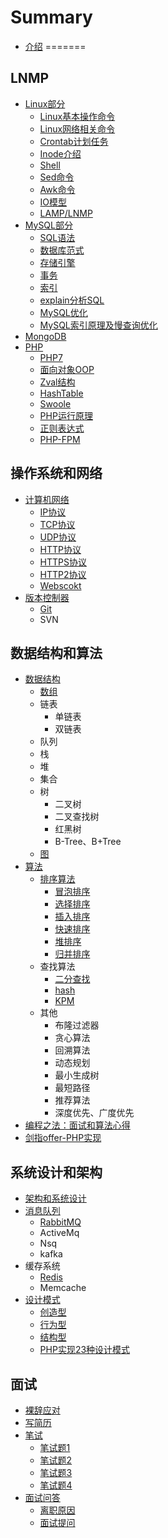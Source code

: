 # Summary

* [介绍](README.md)
=======
## LNMP
* [Linux部分](Linux/README.md)
    * [Linux基本操作命令](Linux/Linux命令.md)
    * [Linux网络相关命令](Linux/Linux命令2.md)
    * [Crontab计划任务](Linux/crontab.md)
    * [Inode介绍](Linux/inode.md)
    * [Shell](Linux/shell.md)
    * [Sed命令](Linux/Sed练习.md)
    * [Awk命令](Linux/AWK练习.md)
    * [IO模型](Linux/LinuxIO模型.md)
    * [LAMP/LNMP](Linux/lanmp.md)
* [MySQL部分](Mysql/README.md)
    * [SQL语法](Mysql/SQL标准.md)
    * [数据库范式](Mysql/MySQL三范式.md)
    * [存储引擎](Mysql/存储引擎.md)
    * [事务](Mysql/事务.md)
    * [索引](Mysql/索引.md)
    * [explain分析SQL](Mysql/explain.md)
    * [MySQL优化](Mysql/MySQL优化.md)
    * [MySQL索引原理及慢查询优化](Mysql/MySQL索引原理及慢查询优化.md)
* [MongoDB](MongoDb/MongoDB.md)
* [PHP](PHP/README.md)
    * [PHP7](PHP/php7.md)
    * [面向对象OOP](https://github.com/xianyunyh/PHP-Interview/blob/master)
    * [Zval结构](PHP/PHP-Zval结构.md)
    * [HashTable](PHP/PHP7-HashTable.md)
    * [Swoole](https://swoole.com)
    * [PHP运行原理](PHP/PHP运行原理.md)
    * [正则表达式](PHP/正则表达式.md)
    * [PHP-FPM](PHP/PHP-FPM配置选项.md)

## 操作系统和网络
* [计算机网络](计算机网络/README.md)
    * [IP协议](计算机网络/IP协议.md)
    * [TCP协议](计算机网络/TCP协议.md)
    * [UDP协议](计算机网络/UDP协议.md)
    * [HTTP协议](计算机网络/HTTP协议.md)
    * [HTTPS协议](计算机网络/HTTPS.md)
    * [HTTP2协议](计算机网络/HTTP2.md)
    * [Webscokt](计算机网络/Webscokt.md)
* [版本控制器](版本控制器/Git.md)
    * [Git](版本控制器/Git.md)
    * SVN

## 数据结构和算法
* [数据结构](数据结构/README.md)
    * [数组](数据结构/数组.md)
    * 链表
        * 单链表
        * 双链表
    * 队列
    * 栈
    * 堆
    * 集合
    * 树
        * 二叉树
        * 二叉查找树
        * 红黑树
        * B-Tree、B+Tree
    * [图](https://github.com/xianyunyh/PHP-Interview/blob/master)
* [算法](算法/Readme.md)
    * [排序算法](算法/Readme.md)
        * [冒泡排序](https://github.com/PuShaoWei/arithmetic-php/blob/master/package/Sort/BubbleSort.php)
        * [选择排序](https://github.com/PuShaoWei/arithmetic-php/blob/master/package/Sort/SelectSort.php)
        * [插入排序](https://github.com/PuShaoWei/arithmetic-php/blob/master/package/Sort/InsertSort.php)
        * [快速排序](https://github.com/PuShaoWei/arithmetic-php/blob/master/package/Sort/QuickSort.php)
        * [堆排序](https://github.com/PuShaoWei/arithmetic-php/blob/master/package/Sort/HeapSort.php)
        * [归并排序](https://github.com/PuShaoWei/arithmetic-php/blob/master/package/Sort/MergeSort.php)
    * 查找算法
        * [二分查找](https://github.com/PuShaoWei/arithmetic-php/blob/master/package/Query/BinaryQuery.php)
        * [hash](https://github.com/xianyunyh/PHP-Interview/blob/master)
        * [KPM](https://github.com/PuShaoWei/arithmetic-php/blob/master/package/Query/Kmp.php)
    * 其他
        * 布隆过滤器
        * 贪心算法
        * 回溯算法
        * 动态规划
        * 最小生成树
        * 最短路径
        * 推荐算法
        * 深度优先、广度优先
* [编程之法：面试和算法心得](https://wizardforcel.gitbooks.io/the-art-of-programming-by-july/content/03.02.html)
* [剑指offer-PHP实现](https://blog.csdn.net/column/details/15795.html)

## 系统设计和架构
* [架构和系统设计](架构和系统设计/README.md)
* [消息队列](MQ/README.md)
    * [RabbitMQ](MQ/rabbitmq.md)
    * ActiveMq
    * Nsq
    * kafka
* 缓存系统
    * [Redis](Cache/Redis.md)
    * Memcache
* [设计模式](设计模式/README.md)
    * [创造型](设计模式/Creational.md)
    * [行为型](设计模式/Behavioral.md)
    * [结构型](设计模式/Structural.md)
    * [PHP实现23种设计模式](https://github.com/domnikl/DesignPatternsPHP)

## 面试
* [裸辞应对](面试/03裸辞应对.md)
* [写简历](面试/02写简历.md)
* [笔试](面试/笔试题.md)
    * [笔试题1](面试/笔试题.md)
    * [笔试题2](面试/笔试题2.md)
    * [笔试题3](面试/笔试题3.md)
    * [笔试题4](面试/笔试题4.md)
* [面试问答](面试/01离职原因回答.md)
    * [离职原因](面试/01离职原因回答.md)
    * [面试提问](面试/04面试提问.md)
